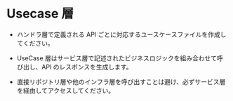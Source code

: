 # Usecase 層

- ハンドラ層で定義される API ごとに対応するユースケースファイルを作成してください。

- UseCase 層はサービス層で記述されたビジネスロジックを組み合わせて呼び出し、API のレスポンスを生成します。

- 直接リポジトリ層や他のインフラ層を呼び出すことは避け、必ずサービス層を経由してアクセスしてください。
